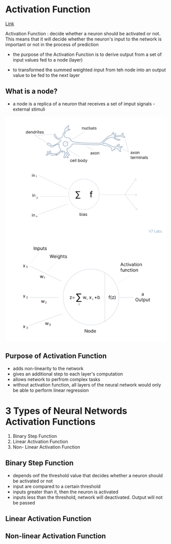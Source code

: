 # Activation Function

<a href = "https://www.v7labs.com/blog/neural-networks-activation-functions#h1">Link</a>

Activation Function
: decide whether a neuron should be activated or not. This means that it will decide whether the neuron's input to the network is important or not in the process of prediction

- the purpose of the Activation Function is to derive output from a set of input values fed to a node (layer)

- to transformed the summed weighted input from teh node into an output value to be fed to the next layer

## What is a node?

- a node is a replica of a neuron that receives a set of imput signals - external stimuli

<img src = "Pic\Screenshot 2023-01-05 081933.png">
<img src = "Pic\Screenshot 2023-01-05 082028.png">

## Purpose of Activation Function

- adds non-linearity to the network
- gives an additional step to each layer's computation
- allows network to perfrom complex tasks
- without activation function, all layers of the neural network would only be able to perform linear regression 

# 3 Types of Neural Networds Activation Functions

1. Binary Step Function
2. Linear Activation Function 
3. Non- Linear Activation Function

## Binary Step Function
- depends onf the threshold value that decides whether a neuron should be activated or not
- input are compared to a certain threshold
- inputs greater than it, then the neuron is activated 
- inputs less than the threshold, network will deactivated. Output will not be passed



## Linear Activation Function
## Non-linear Activation Function

